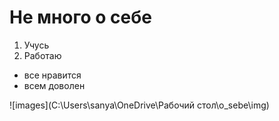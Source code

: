# Не много о себе
1. Учусь
2. Работаю
- все нравится
- всем доволен


![images](C:\Users\sanya\OneDrive\Рабочий стол\o_sebe\img)
